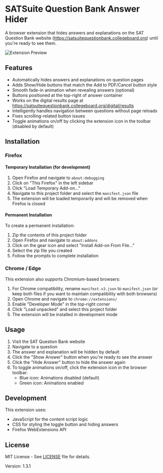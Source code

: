 # SATSuite Question Bank Answer Hider

A browser extension that hides answers and explanations on the SAT Question Bank website (https://satsuitequestionbank.collegeboard.org) until you're ready to see them.

![Extension Preview](https://raw.githubusercontent.com/Eccys/SATSuite/main/screenshots/preview.png)

## Features

- Automatically hides answers and explanations on question pages
- Adds Show/Hide buttons that match the Add to PDF/Cancel button style
- Smooth fade-in animation when revealing answers (optional)
- Buttons positioned at the top-right of answer container
- Works on the digital results page at https://satsuitequestionbank.collegeboard.org/digital/results
- Intelligently handles navigation between questions without page reloads
- Fixes scrolling-related button issues
- Toggle animations on/off by clicking the extension icon in the toolbar (disabled by default)

## Installation

### Firefox

#### Temporary Installation (for development)

1. Open Firefox and navigate to `about:debugging`
2. Click on "This Firefox" in the left sidebar
3. Click "Load Temporary Add-on..."
4. Navigate to this project folder and select the `manifest.json` file
5. The extension will be loaded temporarily and will be removed when Firefox is closed

#### Permanent Installation

To create a permanent installation:

1. Zip the contents of this project folder
2. Open Firefox and navigate to `about:addons`
3. Click on the gear icon and select "Install Add-on From File..."
4. Select the zip file you created
5. Follow the prompts to complete installation

### Chrome / Edge

This extension also supports Chromium-based browsers:

1. For Chrome compatibility, rename `manifest.v3.json` to `manifest.json` (or keep both files if you want to maintain compatibility with both browsers)
2. Open Chrome and navigate to `chrome://extensions/`
3. Enable "Developer Mode" in the top-right corner
4. Click "Load unpacked" and select this project folder
5. The extension will be installed in development mode

## Usage

1. Visit the SAT Question Bank website
2. Navigate to a question
3. The answer and explanation will be hidden by default
4. Click the "Show Answer" button when you're ready to see the answer
5. Click the "Hide Answer" button to hide the answer again
6. To toggle animations on/off, click the extension icon in the browser toolbar:
   - Blue icon: Animations disabled (default)
   - Green icon: Animations enabled

## Development

This extension uses:
- JavaScript for the content script logic
- CSS for styling the toggle button and hiding answers
- Firefox WebExtensions API

## License

MIT License - See [LICENSE](LICENSE) file for details.

Version: 1.3.1 